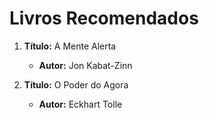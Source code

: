 # Livros Recomendados

1. **Título:** A Mente Alerta
   - **Autor:** Jon Kabat-Zinn

2. **Título:** O Poder do Agora
   - **Autor:** Eckhart Tolle
